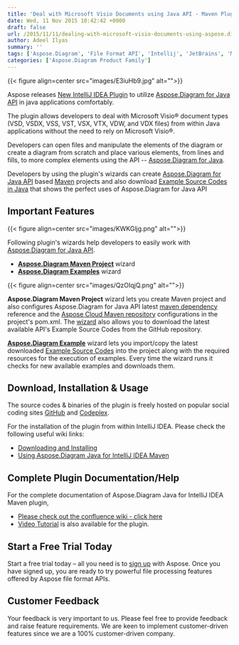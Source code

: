 ```yaml
---
title: 'Deal with Microsoft Visio Documents using Java API - Maven Plugin inside IntelliJ IDEA'
date: Wed, 11 Nov 2015 10:42:42 +0000
draft: false
url: /2015/11/11/dealing-with-microsoft-visio-documents-using-aspose.diagram-java-api-maven-plugin-inside-intellij-idea/
author: Adeel Ilyas
summary: ''
tags: ['Aspose.Diagram', 'File Format API', 'Intellij', 'JetBrains', 'MavenPlugin', 'Microsoft Visio', 'OpenSource', 'java']
categories: ['Aspose.Diagram Product Family']
---
```




{{< figure align=center src="images/E3iuHb9.jpg" alt="">}}


Aspose releases [New IntelliJ IDEA Plugin][1] to utilize [Aspose.Diagram for Java API][2] in java applications comfortably.

The plugin allows developers to deal with Microsoft Visio® document types (VSD, VSDX, VSS, VST, VSX, VTX, VDW, and VDX files) from within Java applications without the need to rely on Microsoft Visio®.

Developers can open files and manipulate the elements of the diagram or create a diagram from scratch and place various elements, from lines and fills, to more complex elements using the API -- [Aspose.Diagram for Java][3].

Developers by using the plugin's wizards can create [Aspose.Diagram for Java API][4] based [Maven][5] projects and also download [Example Source Codes in Java][6] that shows the perfect uses of Aspose.Diagram for Java API

## Important Features



{{< figure align=center src="images/KWKGljg.png" alt="">}}


Following plugin's wizards help developers to easily work with [Aspose.Diagram for Java API][7].

*   **[Aspose.Diagram Maven Project][8]** wizard
*   **[Aspose.Diagram Examples][9]** wizard



{{< figure align=center src="images/QzOIqjQ.png" alt="">}}


**Aspose.Diagram Maven Project** wizard lets you create Maven project and also configures Aspose.Diagram for Java API latest [maven dependency][10] reference and the [Aspose Cloud Maven repository][11] configurations in the project's pom.xml. The [wizard][12] also allows you to download the latest available API's Example Source Codes from the GitHub repository.

**[Aspose.Diagram Example][13]** wizard lets you import/copy the latest downloaded [Example Source Codes][14] into the project along with the required resources for the execution of examples. Every time the wizard runs it checks for new available examples and downloads them.

## Download, Installation & Usage

The source codes & binaries of the plugin is freely hosted on popular social coding sites [GitHub][15] and [Codeplex][16].

For the installation of the plugin from within IntelliJ IDEA. Please check the following useful wiki links:

*   [Downloading and Installing][17]
*   [Using Aspose.Diagram Java for IntelliJ IDEA Maven][18]

## Complete Plugin Documentation/Help

For the complete documentation of Aspose.Diagram Java for IntelliJ IDEA Maven plugin,

*   [Please check out the confluence wiki - click here][19]
*   [Video Tutorial][20] is also available for the plugin.

## Start a Free Trial Today

Start a free trial today – all you need is to [sign up][21] with Aspose. Once you have signed up, you are ready to try powerful file processing features offered by Aspose file format APIs.

## Customer Feedback

Your feedback is very important to us. Please feel free to provide feedback and raise feature requirements. We are keen to implement customer-driven features since we are a 100% customer-driven company.




[1]: https://goo.gl/JjSReR
[2]: https://products.aspose.com/diagram/java
[3]: https://products.aspose.com/diagram/java
[4]: https://products.aspose.com/diagram/java
[5]: https://maven.apache.org/
[6]: https://goo.gl/UCIYLO
[7]: https://products.aspose.com/diagram/java
[8]: https://docs.aspose.com/display/diagramjava/Aspose.Diagram+Java+for+IntelliJ+IDEA+-+Maven
[9]: https://docs.aspose.com/display/diagramjava/Aspose.Diagram+Java+for+IntelliJ+IDEA+-+Maven
[10]: http://goo.gl/g2EGU6
[11]: http://maven.aspose.com/artifactory/webapp/home.html?1
[12]: https://docs.aspose.com/display/diagramjava/Aspose.Diagram+Java+for+IntelliJ+IDEA+-+Maven
[13]: https://docs.aspose.com/display/diagramjava/Aspose.Diagram+Java+for+IntelliJ+IDEA+-+Maven
[14]: https://goo.gl/UCIYLO
[15]: https://goo.gl/TiGGpz
[16]: https://goo.gl/twMc1Q
[17]: https://docs.aspose.com/display/diagramjava/Aspose.Diagram+Java+for+IntelliJ+IDEA+-+Maven
[18]: https://docs.aspose.com/display/diagramjava/Aspose.Diagram+Java+for+IntelliJ+IDEA+-+Maven
[19]: https://docs.aspose.com/display/diagramjava/Aspose.Diagram+Java+for+IntelliJ+IDEA+-+Maven
[20]: https://youtu.be/-xC88uuv4eI
[21]: http://www.aspose.com/




